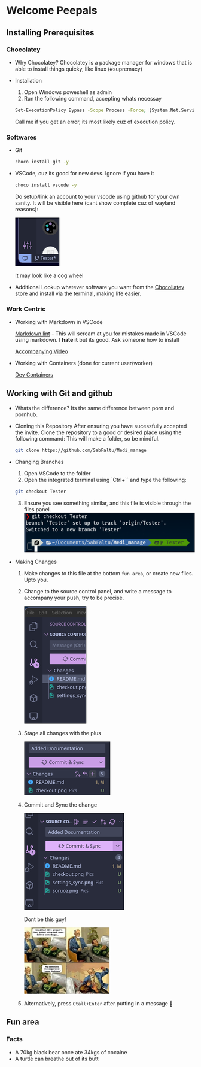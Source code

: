 # Welcome Peepals

## Installing Prerequisites

### Chocolatey

- Why Chocolatey?
  Chocolatey is a package manager for windows that is able to install things quicky, like linux (#supremacy)
- Installation

  1. Open Windows poweshell as admin
  2. Run the following command, accepting whats necessay

  ```bash
  Set-ExecutionPolicy Bypass -Scope Process -Force; [System.Net.ServicePointManager]::SecurityProtocol = [System.Net.ServicePointManager]::SecurityProtocol -bor 3072; iex ((New-Object System.Net.WebClient).DownloadString('https://community.chocolatey.org/install.ps1'))
  ```

  Call me if you get an error, its most likely cuz of execution policy.

### Softwares

- Git

  ```bash
  choco install git -y
  ```

- VSCode, cuz its good for new devs. Ignore if you have it

  ```bash
  choco install vscode -y
  ```

  Do setup/link an account to your vscode using github for your own sanity. It will be visible here (cant show complete cuz of wayland reasons):

  ![Settings Sync](Pics/settings_sync.png)

  It may look like a cog wheel

- Additional
  Lookup whatever software you want from the [Chocoliatey store](https://community.chocolatey.org/packages) and install via the terminal, making life easier.

### Work Centric

- Working with Markdown in VSCode

  [Markdown lint](https://marketplace.visualstudio.com/items?itemName=DavidAnson.vscode-markdownlint) - This will scream at you for mistakes made in VSCode using markdown. I **hate it** but its good. Ask someone how to install

  [Accompanying Video](https://youtu.be/watch?v=Hgucu1ch3mo)

- Working with Containers (done for current user/worker)
  
  [Dev Containers](https://marketplace.visualstudio.com/items?itemName=ms-vscode-remote.remote-containers)

## Working with Git and github

- Whats the difference?
  Its the same difference between porn and pornhub.

- Cloning this Repository
  After ensuring you have sucessfully accepted the invite. Clone the repository to a good or desired place using the following command:
  This will make a folder, so be mindful.

  ```bash
  git clone https://github.com/SabFaltu/Medi_manage
  ```

- Changing Branches

  1. Open VSCode to the folder
  2. Open the integrated terminal using `Ctrl+\`` and type the following:

  ```bash
  git checkout Tester
  ```

  3. Ensure you see something similar, and this file is visible through the files panel.
     ![Checkout](Pics/checkout.png)

- Making Changes

  1. Make changes to this file at the bottom `fun area`, or create new files. Upto you.
  2. Change to the source control panel, and write a message to accompany your push, try to be precise.

     ![src](Pics/soruce.png)

  3. Stage all changes with the plus

     ![Stage](Pics/stage.png)

  4. Commit and Sync the change

     ![Commits](Pics/commit.png)

     Dont be this guy!

     <img src="Pics/Avoid.jpeg" width=50%>
     
  5. Alternatively, press `Ctall+Enter` after putting in a message 🙂

## Fun area

### Facts

- A 70kg black bear once ate 34kgs of cocaine
- A turtle can breathe out of its butt
